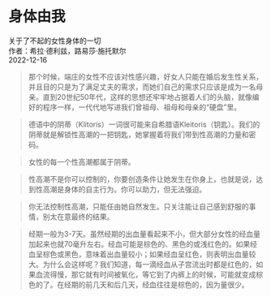 # 身体由我 <br>
关于了不起的女性身体的一切<br>
作者：希拉·德利兹，路易莎·施托默尔<br>
2022-12-16<br>

> 那个时候，端庄的女性不应该对性感兴趣，好女人只能在婚后发生性关系，并且目的只是为了满足丈夫的需求，而她们自己的需求只应该是成为一名母亲。直到20世纪50年代，这样的思想还牢牢地占据着人们的头脑，就像编好的程序一样，一代代地写进我们曾祖母、祖母和母亲的“硬盘”里。

>  德语中的阴蒂（Klitoris）一词很可能来自希腊语Kleitoris（钥匙）。我们的阴蒂就是解锁性高潮的一把钥匙，她掌握着将我们带到性高潮的力量和密码。

> 女性的每一个性高潮都属于阴蒂。

> 性高潮不是你可以控制的，你要创造条件让她发生在你身上，也就是说，达到性高潮是身体的自主行为。你可以助力，但无法强迫。

> 你无法控制性高潮，只能任由她自然发生。只关注能让自己感到舒服的事情，别太在意最终的结果。

> 经期一般为3-7天。虽然经期的出血量看起来不小，但大部分女性的经血量加起来也就70毫升左右。经血可能是棕色的、黑色的或浅红色的。如果经血呈棕色或黑色，意味着出血量较小；如果经血呈红色，则表明出血量较大。为什么会这样呢？我们知道，每一滴经血从子宫流出时都是红色的，如果血流得慢，那它就有时间被氧化，等它到了内裤上的时候，可能就变成棕色的了。在经期的前几天和后几天，经血往往是棕色的，因为量很少。